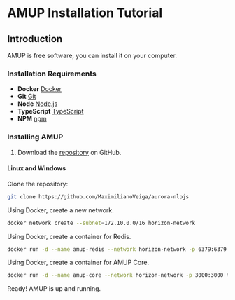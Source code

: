 # AMUP Installation Tutorial

## Introduction

AMUP is free software, you can install it on your computer.

### Installation Requirements

* **Docker** [Docker](https://www.docker.com/community-edition)
* **Git** [Git](https://git-scm.com/)
* **Node** [Node.js](https://nodejs.org/)
* **TypeScript** [TypeScript](https://www.typescriptlang.org/)
* **NPM** [npm](https://www.npmjs.com/)

### Installing AMUP

1. Download the [repository](https://github.com/MaximilianoVeiga/aurora-nlpjs) on GitHub.

#### Linux and Windows

Clone the repository:

```bash
git clone https://github.com/MaximilianoVeiga/aurora-nlpjs
```

Using Docker, create a new network.

```bash
docker network create --subnet=172.10.0.0/16 horizon-network
```

Using Docker, create a container for Redis.

```bash
docker run -d --name amup-redis --network horizon-network -p 6379:6379 redis
```

Using Docker, create a container for AMUP Core.

```bash
docker run -d --name amup-core --network horizon-network -p 3000:3000 thehorizondev/amup:0.0.6
```

Ready! AMUP is up and running.

